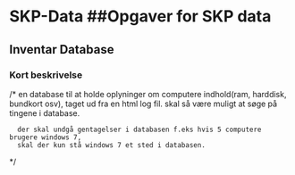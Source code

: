 # SKP-Data ##Opgaver for SKP data


## Inventar Database
### Kort beskrivelse
/*
      en database til at holde oplyninger om computere indhold(ram, harddisk, bundkort osv),
      taget ud fra en html log fil. skal så være muligt at søge på tingene i database.
      
      der skal undgå gentagelser i databasen f.eks hvis 5 computere brugere windows 7, 
      skal der kun stå windows 7 et sted i databasen.
*/
